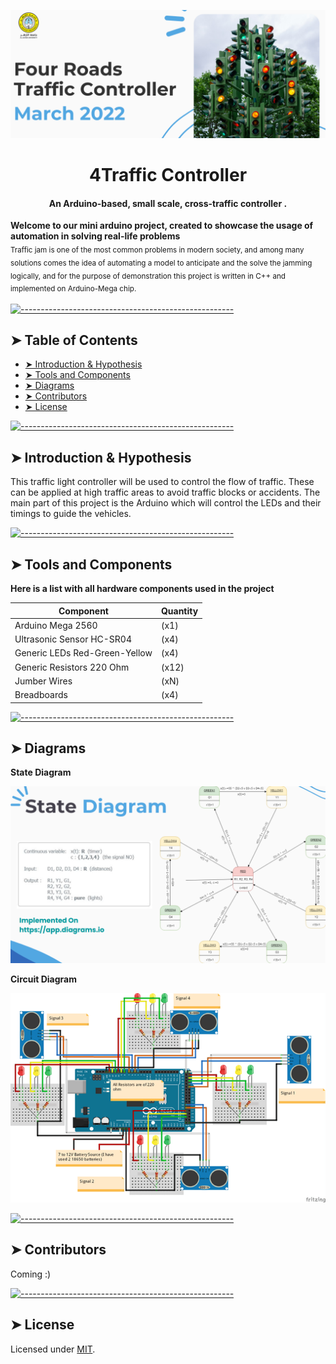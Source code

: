 <p align="center">
  <img src="Assets/Header3.PNG" />
</p>

<h1 align="center">4Traffic Controller</h1>
<h4 align="center">An Arduino-based, small scale, cross-traffic controller .</h4>

  <b>Welcome to our mini arduino project, created to showcase the usage of automation in solving real-life problems</b></br>
  <sub> Traffic jam is one of the most common problems in modern society, and among many solutions comes the idea of automating a model to anticipate and the solve the jamming logically, and for the purpose of demonstration this project is written in C++ and implemented on Arduino-Mega chip.<sub>
</p>


[![-----------------------------------------------------](https://raw.githubusercontent.com/andreasbm/readme/master/assets/lines/colored.png)](#table-of-contents)

## ➤ Table of Contents

* [➤ Introduction & Hypothesis](#-Introduction-&-Hypothesis)
* [➤ Tools and Components](#-tools-and-components)
* [➤ Diagrams](#-diagrams)
* [➤ Contributors](#-contributors)
* [➤ License](#-license)
</details>


[![-----------------------------------------------------](https://raw.githubusercontent.com/andreasbm/readme/master/assets/lines/colored.png)](#installation)

## ➤ Introduction & Hypothesis

This traffic light controller will be used to control the flow of traffic.
These can be applied at high traffic areas to avoid traffic blocks or accidents.
The main part of this project is the Arduino which will control the LEDs and their timings to guide the vehicles.

[![-----------------------------------------------------](https://raw.githubusercontent.com/andreasbm/readme/master/assets/lines/colored.png)](#getting-started-quick)

## ➤ Tools and Components
 <b>Here is a list with all hardware components used in the project </b></br>

| Component   |    Quantity     |
|-------------|-----------------|
| Arduino Mega 2560  | (x1) |
| Ultrasonic Sensor HC-SR04 | (x4) |
| Generic LEDs Red-Green-Yellow | (x4) |
| Generic Resistors 220 Ohm | (x12) |
| Jumber Wires | (xN) |
| Breadboards  | (x4) |
<!--
| Component Xquantity  |    Thumbnail     |
|--------------------- |------------------|
| Arduino Mega 2560 x1 |<img src="./Assets/mega.png" width="100" height="200" /> |
| Ultrasonic Sensor HC-SR04 (x4) | <img src="Assets/Ultrasonic_Distance_Sensor_.png" width="200" height="200" />|
| Generic LEDs (x4) Red-Green-Yellow | <img src="Assets/lights.png" width="100" height="200" /> |
| Generic Resistors (x12) 220 Ohm | <img src="Assets/Resistors.png" width="100" height="200" /> |
| Jumber Wires (xN) | <img src="Assets/wires.png" width="100" height="200" /> |
| Breadboards (x4) | <img src="Assets/board.png" width="100" height="200" /> |
-->

[![-----------------------------------------------------](https://raw.githubusercontent.com/andreasbm/readme/master/assets/lines/colored.png)](#templates)

## ➤ Diagrams

 <b>State Diagram</b></br>
<p align="center">
  <img src="Assets/StateDiagram2.PNG" />
</p>

 <b>Circuit Diagram</b></br>
 <p align="center">
  <img src="Assets/CircuitDiagram.png" />
</p>


[![-----------------------------------------------------](https://raw.githubusercontent.com/andreasbm/readme/master/assets/lines/colored.png)](#license)


## ➤ Contributors

Coming :)

[![-----------------------------------------------------](https://raw.githubusercontent.com/andreasbm/readme/master/assets/lines/colored.png)](#license)

## ➤ License

Licensed under [MIT](https://opensource.org/licenses/MIT).


